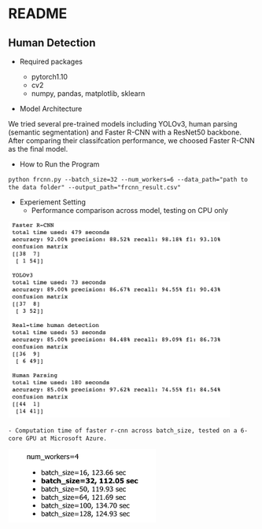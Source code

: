 # README

## Human Detection
- Required packages
    - pytorch1.10
    - cv2
    - numpy, pandas, matplotlib, sklearn

- Model Architecture

We tried several pre-trained models including YOLOv3, human parsing (semantic segmentation) and Faster R-CNN with a ResNet50 backbone. After comparing their classifcation performance, we choosed Faster R-CNN as the final model. 

- How to Run the Program
```
python frcnn.py --batch_size=32 --num_workers=6 --data_path="path to the data folder" --output_path="frcnn_result.csv"
```

- Experiement Setting
    - Performance comparison across model, testing on CPU only
<img src="result/model_comparison.png" width="450" height="400">

    - Computation time of faster r-cnn across batch_size, tested on a 6-core GPU at Microsoft Azure.
<img src="result/frcnn_time.png" width="300" height="150">

